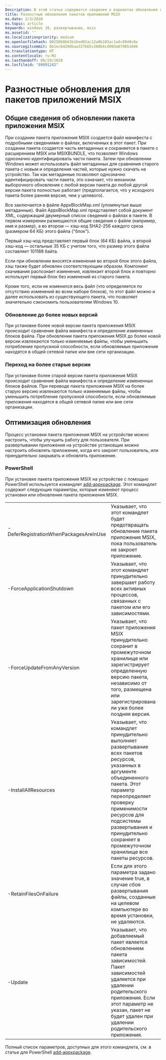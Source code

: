 ```yaml
---
Description: В этой статье содержатся сведения о вариантах обновления приложения MSIX.
title: Разностные обновления пакетов приложений MSIX
ms.date: 2/3/2020
ms.topic: article
keywords: windows 10, развертывание, msix
ms.assetid: ''
ms.localizationpriority: medium
ms.openlocfilehash: 80258b0b63b16ed02ac12a0b103ac1a4c8949c8e
ms.sourcegitcommit: 6b1ec6420dbaa327b65c208b4cd00da87985104b
ms.translationtype: HT
ms.contentlocale: ru-RU
ms.lasthandoff: 08/29/2020
ms.locfileid: "89091242"
---
```

# <a name="differential-updates-for-msix-app-packages"></a>Разностные обновления для пакетов приложений MSIX

## <a name="understanding-msix-app-package-updates"></a>Общие сведения об обновлении пакета приложения MSIX
При создании пакета приложения MSIX создается файл манифеста с подробными сведениями о файлах, включенных в этот пакет. При создании пакета создается часть метаданных и сохраняется в пакете с расширением MSIX или MSIXBUNDLE, что позволяет Windows однозначно идентифицировать части пакета. Затем при обновлении Windows может использовать файл метаданных для сравнения старого пакета c новым и определения частей, которые нужно скачать на устройство. Так как метаданные позволяют однозначно идентифицировать части пакета, это означает, что механизм выборочного обновления с любой версии пакета до любой другой версии пакета полностью работает (предполагается, что у исходного пакета более ранняя версия, чем у целевого).

Все заключается в файле AppxBlockMap.xml (упомянутые выше метаданные). Файл AppxBlockMap.xml представляет собой документ XML, содержащий двумерный список сведений о файлах в пакете. В первом измерении размещаются общие сведения о файле (например, имя и размер), а во втором — хэш-код SHA2-256 каждого среза (размером 64 КБ) этого файла ("блок").

Первый хэш-код представляет первый блок (64 КБ) файла, а второй хэш-код — остальные 35 КБ с учетом того, что размер этого файла составляет 101188 байта.

Если при обновлении вносятся изменения во второй блок этого файла, хэш также будет обновлен соответствующим образом. Компонент скачивания распознает изменения, извлекает второй блок и повторно использует первый блок без изменений из старого пакета.

Кроме того, если не изменился весь файл (что определяется по отсутствию изменений во всем наборе блоков), то этот файл можно и далее использовать из существующего пакета, что позволяет значительно сэкономить пользователям Windows 10.

### <a name="upgrading-to-newer-versions"></a>Обновление до более новых версий
При установке более новой версии пакета приложения MSIX происходит сравнение файла манифеста и определение измененных блоков файла. При обновлении пакета приложения MSIX до более новой версии извлекаются только изменяемые файлы, чтобы уменьшить потребление пропускной способности, если обновляемые приложения находятся в общей сетевой папке или вне сети организации.

### <a name="upgrading-to-older-versions"></a>Переход на более старые версии
При установке более старой версии пакета приложения MSIX происходит сравнение файла манифеста и определение измененных блоков файлов. При переводе пакета приложения MSIX на более старую версию извлекаются только изменяемые файлы, чтобы уменьшить потребление пропускной способности, если обновляемые приложения находятся в общей сетевой папке или вне сети организации.

## <a name="optimizing-upgrade-experiences"></a>Оптимизация обновления
Процесс установки пакета приложения MSIX на устройстве можно настроить, чтобы улучшить работу для пользователя. При развертывании приложения на устройстве установщик можно настроить обновлять приложение, когда его закроет пользователь, или принудительно закрывать и обновлять приложение.

### <a name="powershell"></a>PowerShell
При установке пакета приложения MSIX на устройстве с помощью PowerShell используется командлет [add-appxpackage](/powershell-msix-cmdlets.md). Этот командлет содержит следующие параметры, которые изменяют процесс установки или обновления пакета приложения MSIX.

|||
|-|-|
| -DeferRegistrationWhenPackagesAreInUse | Указывает, что этот командлет будет предотвращать обновление пакета приложения MSIX, пока пользователь не закроет приложение. |
| -ForceApplicationShutdown | Указывает, что этот командлет принудительно завершает работу всех активных процессов, связанных с пакетом или его зависимостями. |
| -ForceUpdateFromAnyVersion | Указывает, что пакет приложения MSIX принудительно сохранит в промежуточном хранилище или зарегистрирует определенную версию пакета, независимо от того, размещена или зарегистрирована ли уже более поздняя версия. |
| -InstallAllResources | Указывает, что командлет принудительно выполняет развертывание всех пакетов ресурсов, указанных в аргументе объединенного пакета. Этот параметр переопределяет проверку применимости ресурсов для подсистемы развертывания и принудительно сохраняет в промежуточном хранилище все пакеты ресурсов. |
| -RetainFilesOnFailure | Если для этого параметра задано значение true, в случае сбоя развертывания файлы, созданные на целевом компьютере во время установки, не удаляются. |
| -Update | Указывает, что добавляемый пакет является обновлением пакета зависимостей. Пакет зависимостей удаляется при удалении родительского приложения. Если этот параметр не указан, пакет не будет удален при удалении родительского приложения. |

Полный список параметров, доступных для этого командлета, см. в статье для PowerShell [add-appxpackage](/powershell/module/appx/add-appxpackage?view=win10-ps).